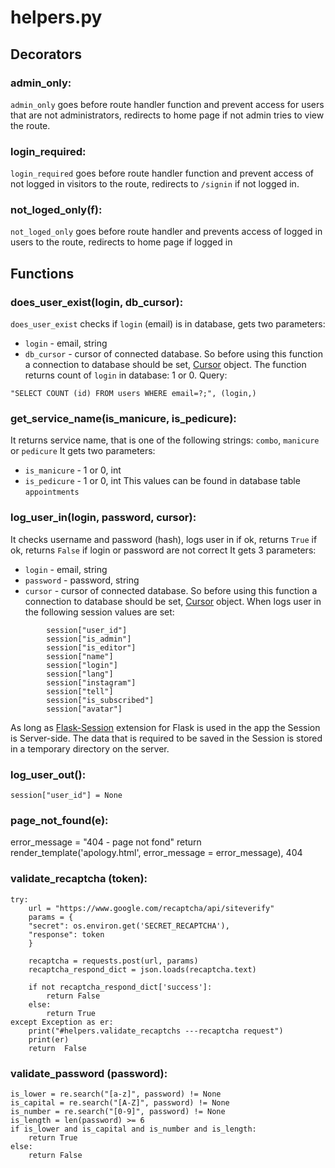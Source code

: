 # **helpers.py**

## **Decorators** 

### admin_only:
```admin_only``` goes before route handler function and prevent access for users that are not administrators, redirects to home page if not admin tries to view the route.
    
### login_required:
```login_required``` goes before route handler function and prevent access of not logged in visitors to the route, redirects to ```/signin``` if not logged in.

### not_loged_only(f):
```not_loged_only``` goes before route handler and prevents access of logged in users to the route, redirects to home page if logged in

## **Functions**

### does_user_exist(login, db_cursor):
```does_user_exist``` checks if ```login``` (email) is in database, gets two parameters:
* ```login``` - email, string 
* ```db_cursor``` - cursor of connected database. So before using this function a connection to database should be set, [Cursor](https://docs.python.org/3/library/sqlite3.html#sqlite3.Cursor) object.
The function returns count of ```login``` in database: 1 or 0.
Query:
```
"SELECT COUNT (id) FROM users WHERE email=?;", (login,)
```
    

### get_service_name(is_manicure, is_pedicure):
It returns service name, that is one of the following strings: ```combo```, ```manicure``` or ```pedicure```
It gets two parameters:
* ```is_manicure``` - 1 or 0, int
* ```is_pedicure``` - 1 or 0, int
This values can be found in database table ```appointments``` 

### log_user_in(login, password, cursor):
It checks username and password (hash), logs user in if ok, returns ```True``` if ok, returns ```False``` if login or password are not correct
It gets 3 parameters:
* ```login``` - email, string
* ```password``` - password, string
* ```cursor``` - cursor of connected database. So before using this function a connection to database should be set, [Cursor](https://docs.python.org/3/library/sqlite3.html#sqlite3.Cursor) object.
When logs user in the following session values are set:
```
        session["user_id"]
        session["is_admin"]
        session["is_editor"]
        session["name"]
        session["login"]
        session["lang"]
        session["instagram"]
        session["tell"]
        session["is_subscribed"]
        session["avatar"]
```
As long as [Flask-Session](https://flask-session.readthedocs.io/en/latest/) extension for Flask is used in the app the Session is Server-side. 
The data that is required to be saved in the Session is stored in a temporary directory on the server.

### log_user_out():
    session["user_id"] = None





### page_not_found(e):
  error_message  = "404 - page not fond"
  return render_template('apology.html', error_message = error_message), 404

### validate_recaptcha (token):
    try:
        url = "https://www.google.com/recaptcha/api/siteverify"
        params = {
        "secret": os.environ.get('SECRET_RECAPTCHA'),
        "response": token
        }

        recaptcha = requests.post(url, params)
        recaptcha_respond_dict = json.loads(recaptcha.text)

        if not recaptcha_respond_dict['success']:
            return False
        else: 
            return True
    except Exception as er:
        print("#helpers.validate_recaptchs ---recaptcha request")
        print(er)
        return  False

### validate_password (password):
    is_lower = re.search("[a-z]", password) != None
    is_capital = re.search("[A-Z]", password) != None
    is_number = re.search("[0-9]", password) != None
    is_length = len(password) >= 6
    if is_lower and is_capital and is_number and is_length:
        return True
    else:
        return False

